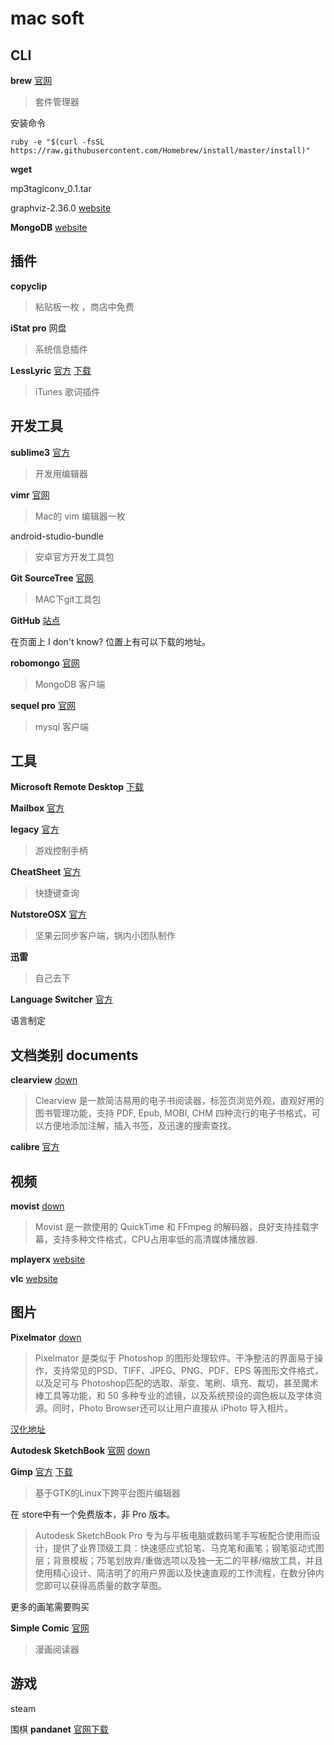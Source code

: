 # mac soft

## CLI

**brew** [官网](http://brew.sh/index_zh-cn.html)

> 套件管理器

安装命令

	ruby -e "$(curl -fsSL https://raw.githubusercontent.com/Homebrew/install/master/install)"

**wget**

mp3tagiconv_0.1.tar


graphviz-2.36.0  [website](http://www.graphviz.org/Download_macos.php)


**MongoDB** [website](http://www.mongodb.org)

## 插件

**copyclip** 

> 粘贴板一枚 ，商店中免费 

**iStat pro** 网盘

> 系统信息插件

**LessLyric** [官方](http://ixhan.com/lesslyrics/) [下载](http://ixhan.com/app/LessLyrics_latest.tar.gz)

> iTunes 歌词插件

## 开发工具

**sublime3**  [官方](http://www.sublimetext.com/3)

> 开发用编辑器

**vimr** [官网](http://vimr.org/)

> Mac的 vim 编辑器一枚

android-studio-bundle

> 安卓官方开发工具包

**Git SourceTree** [官网](http://www.sourcetreeapp.com/)

> MAC下git工具包

**GitHub** [站点](https://pages.github.com/) 

在页面上 I don't know? 位置上有可以下载的地址。

**robomongo** [官网](http://www.robomongo.org/)

> MongoDB 客户端

**sequel pro** [官网](http://www.sequelpro.com/)

> mysql 客户端

## 工具

**Microsoft Remote Desktop**  [下载](http://www.microsoft.com/en-us/download/details.aspx?id=18140)

**Mailbox** [官方](http://www.mailboxapp.com/) 

**legacy**  [官方](http://getjoypad.com/legacy/)

> 游戏控制手柄

**CheatSheet** [官方](http://www.cheatsheetapp.com/CheatSheet/)
> 快捷键查询

**NutstoreOSX**  [官方](https://jianguoyun.com/)

> 坚果云同步客户端，锅内小团队制作

**迅雷**

> 自己去下

**Language Switcher** [官方](http://www.tj-hd.co.uk/en-gb/languageswitcher/)

语言制定

## 文档类别 documents

**clearview** [down](http://lnmac.com/clearview/)

> Clearview 是一款简洁易用的电子书阅读器，标签页浏览外观，直观好用的图书管理功能，支持 PDF, Epub, MOBI, CHM 四种流行的电子书格式，可以方便地添加注解，插入书签，及迅速的搜索查找。

**calibre**  [官方](http://calibre-ebook.com/download_osx)


## 视频

**movist**  [down](http://lnmac.com/movist/)

> Movist 是一款使用的 QuickTime 和 FFmpeg 的解码器，良好支持挂载字幕，支持多种文件格式，CPU占用率低的高清媒体播放器.

**mplayerx**  [website](http://mplayerx.org/#)

**vlc** [website](http://www.videolan.org/vlc/download-macosx.html)

## 图片

**Pixelmator** [down](http://lnmac.com/pixelmator/)

> Pixelmator 是类似于 Photoshop 的图形处理软件。干净整洁的界面易于操作，支持常见的PSD、TIFF、JPEG、PNG、PDF、EPS 等图形文件格式，以及足可与 Photoshop匹配的选取、渐变、笔刷、填充、裁切，甚至魔术棒工具等功能，和 50 多种专业的滤镜，以及系统预设的调色板以及字体资源。同时，Photo Browser还可以让用户直接从 iPhoto 导入相片。

[汉化地址](https://github.com/cunkai/Pixelmator)

**Autodesk SketchBook** [官网](http://www.autodesk.com/products/sketchbook-pro/overview) [down](http://lnmac.com/autodesk-sketchbook-pro/)

**Gimp** [官方](http://www.gimp.org/macintosh/) [下载](http://download.gimp.org/pub/gimp/v2.8/osx/)

> 基于GTK的Linux下跨平台图片编辑器

在 store中有一个免费版本，非 Pro 版本。

> Autodesk SketchBook Pro 专为与平板电脑或数码笔手写板配合使用而设计，提供了业界顶级工具：快速感应式铅笔、马克笔和画笔；钢笔驱动式图层；背景模板；75笔划放弃/重做选项以及独一无二的平移/缩放工具，并且使用精心设计、简洁明了的用户界面以及快速直观的工作流程，在数分钟内您即可以获得高质量的数字草图。

更多的画笔需要购买

**Simple Comic** [官网](http://dancingtortoise.com/simplecomic/)

> 漫画阅读器

## 游戏

steam


围棋 **pandanet**  [官网下载](http://pandanet-igs.com/communities/pandanet)

